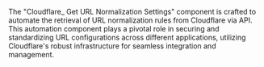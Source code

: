 The "Cloudflare_ Get URL Normalization Settings" component is crafted to automate the retrieval of URL normalization rules from Cloudflare via API. This automation component plays a pivotal role in securing and standardizing URL configurations across different applications, utilizing Cloudflare's robust infrastructure for seamless integration and management.
